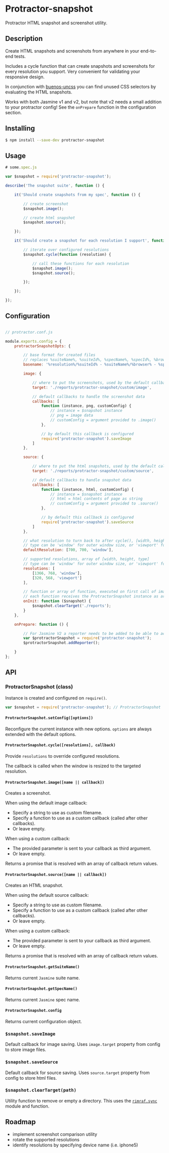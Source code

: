# Protractor-snapshot

Protractor HTML snapshot and screenshot utility.

## Description

Create HTML snapshots and screenshots from anywhere in your end-to-end tests.

Includes a cycle function that can create snapshots and screenshots for every resolution you support. Very convenient for validating your responsive design.

In conjunction with [buenos-uncss](https://npmjs.com/package/buenos-uncss) you can find unused CSS selectors by evaluating the HTML snapshots.

Works with both Jasmine v1 and v2, but note that v2 needs a small addition to your protractor config! See the `onPrepare` function in the configuration section.

## Installing

```bash
$ npm install --save-dev protractor-snapshot
```

## Usage

```javascript
# some.spec.js

var $snapshot = require('protractor-snapshot');

describe('The snapshot suite', function () {

	it('Should create snapshots from my spec', function () {

		// create screenshot
		$snapshot.image();

		// create html snapshot
		$snapshot.source();

	});

	it('Should create a snapshot for each resolution I support', function () {

		// iterate over configured resolutions
		$snapshot.cycle(function (resolution) {

			// call these functions for each resolution
			$snapshot.image();
			$snapshot.source();

		});

	});

});

```

## Configuration

```javascript

// protractor.conf.js

module.exports.config = {
	protractorSnapshotOpts: {

		// base format for created files
		// replaces %suiteName%, %suiteId%, %specName%, %specId%, %browser%, %resolution% and %increment% with their respective values
		basename: '%resolution%/%suiteId% - %suiteName%/%browser% - %specId% - %specName% (%increment%)',

        image: {

        	// where to put the screenshots, used by the default callback
            target: './reports/protractor-snapshot/custom/image',

            // default callbacks to handle the screenshot data
            callbacks: [
                function (instance, png, customConfig) {
                    // instance = $snapshot instance
                    // png = image data
                    // customConfig = argument provided to .image()
                },

                // by default this callback is configured
                require('protractor-snapshot').saveImage
            ]
        },

        source: {

        	// where to put the html snapshots, used by the default callback
            target: './reports/protractor-snapshot/custom/source',

            // default callbacks to handle snapshot data
            callbacks: [
                function (instance, html, customConfig) {
                    // instance = $snapshot instance
                    // html = html contents of page as string
                    // customConfig = argument provided to .source()
                },

                // by default this callback is configured
                require('protractor-snapshot').saveSource
            ]
        },

        // what resolution to turn back to after cycle(), [width, height, type]
        // type can be 'window' for outer window size, or 'viewport' for viewport size
        defaultResolution: [700, 700, 'window'],

        // supported resolutions, array of [width, height, type]
        // type can be 'window' for outer window size, or 'viewport' for viewport size
        resolutions: [
            [1366, 768, 'window'],
			[320, 568, 'viewport']
        ],

        // function or array of function, executed on first call of image() or source()
        // each function receives the ProtractorSnapshot instance as argument so you can use its config
        onInit: function ($snapshot) {
            $snapshot.clearTarget('./reports');
        }
    },

    onPrepare: function () {

        // For Jasmine V2 a reporter needs to be added to be able to access the suite/spec names
        var $protractorSnapshot = require('protractor-snapshot');
        $protractorSnapshot.addReporter();

    }
};
```


## API

### ProtractorSnapshot (class)

Instance is created and configured on `require()`.

```javascript
var $snapshot = require('protractor-snapshot'); // ProtractorSnapshot
```

#### `ProtractorSnapshot.setConfig([options])`

Reconfigure the current instance with new options. `options` are always extended with the default options.

#### `ProtractorSnapshot.cycle([resolutions], callback)`

Provide `resolutions` to override configured resolutions.

The callback is called when the window is resized to the targeted resolution.

#### `ProtractorSnapshot.image([name || callback])`

Creates a screenshot.

When using the default image callback:

- Specify a string to use as custom filename.
- Specify a function to use as a custom callback (called after other callbacks).
- Or leave empty.

When using a custom callback:

- The provided parameter is sent to your callback as third argument.
- Or leave empty.

Returns a promise that is resolved with an array of callback return values.

#### `ProtractorSnapshot.source([name || callback])`

Creates an HTML snapshot.

When using the default source callback:

- Specify a string to use as custom filename.
- Specify a function to use as a custom callback (called after other callbacks).
- Or leave empty.

When using a custom callback:

- The provided parameter is sent to your callback as third argument.
- Or leave empty.

Returns a promise that is resolved with an array of callback return values.

#### `ProtractorSnapshot.getSuiteName()`

Returns current `Jasmine` suite name.

#### `ProtractorSnapshot.getSpecName()`

Returns current `Jasmine` spec name.

#### `ProtractorSnapshot.config`

Returns current configuration object.

### `$snapshot.saveImage`

Default callback for image saving. Uses `image.target` property from config to store image files.

### `$snapshot.saveSource`

Default callback for source saving. Uses `source.target` property from config to store html files.

### `$snapshot.clearTarget(path)`

Utility function to remove or empty a directory. This uses the [`rimraf.sync`](https://www.npmjs.com/package/rimraf) module and function.

## Roadmap

- implement screenshot comparison utility
- rotate the supported resolutions
- identify resolutions by specifying device name (i.e. iphone5)
